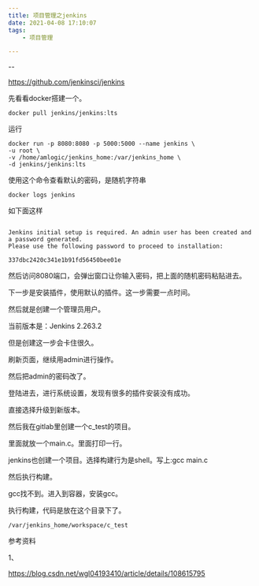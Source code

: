 ```yaml
---
title: 项目管理之jenkins
date: 2021-04-08 17:10:07
tags:
	- 项目管理

---
```


--

https://github.com/jenkinsci/jenkins

先看看docker搭建一个。

```
docker pull jenkins/jenkins:lts
```

运行

```
docker run -p 8080:8080 -p 5000:5000 --name jenkins \
-u root \
-v /home/amlogic/jenkins_home:/var/jenkins_home \
-d jenkins/jenkins:lts
```

使用这个命令查看默认的密码，是随机字符串

```
docker logs jenkins
```

如下面这样

```

Jenkins initial setup is required. An admin user has been created and a password generated.
Please use the following password to proceed to installation:

337dbc2420c341e1b91fd56450bee01e

```

然后访问8080端口，会弹出窗口让你输入密码，把上面的随机密码粘贴进去。

下一步是安装插件，使用默认的插件。这一步需要一点时间。

然后就是创建一个管理员用户。

当前版本是：Jenkins 2.263.2

但是创建这一步会卡住很久。

刷新页面，继续用admin进行操作。

然后把admin的密码改了。

登陆进去，进行系统设置，发现有很多的插件安装没有成功。

直接选择升级到新版本。

然后我在gitlab里创建一个c_test的项目。

里面就放一个main.c。里面打印一行。

jenkins也创建一个项目。选择构建行为是shell。写上:gcc main.c

然后执行构建。

gcc找不到。进入到容器，安装gcc。

执行构建，代码是放在这个目录下了。

```
/var/jenkins_home/workspace/c_test
```



参考资料

1、

https://blog.csdn.net/wgl04193410/article/details/108615795